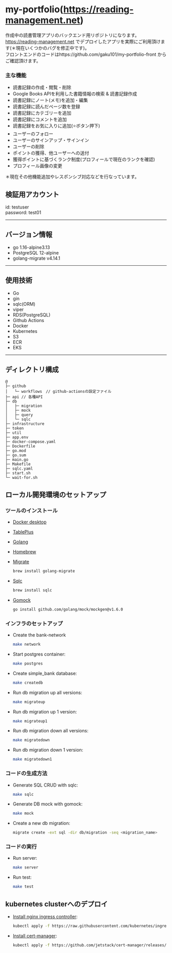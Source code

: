 # my-portfolio(https://reading-management.net)
作成中の読書管理アプリのバックエンド用リポジトリになります。  
https://reading-management.net でデプロイしたアプリを実際にご利用頂けます(＊現在いくつかのバグを修正中です)。  
フロントエンドのコードはhttps://github.com/gaku101/my-portfolio-front からご確認頂けます。  

### 主な機能
- 読書記録の作成・閲覧・削除
- Google Books APIを利用した書籍情報の検索 & 読書記録作成
- 読書記録にノート(メモ)を追加・編集
- 読書記録に読んだページ数を登録
- 読書記録にカテゴリーを追加
- 読書記録にコメントを追加
- 読書記録をお気に入りに追加(⭐️ボタン押下)
- ユーザーのフォロー
- ユーザーのサインアップ・サインイン
- ユーザーの削除
- ポイントの獲得、他ユーザーへの送付
- 獲得ポイントに基づくランク制度(プロフィールで現在のランクを確認)
- プロフィール画像の変更

＊現在その他機能追加やレスポンシブ対応などを行なっています。


## 検証用アカウント

id: testuser  
password: test01

---

## バージョン情報

- go 1.16-alpine3.13
- PostgreSQL 12-alpine
- golang-migrate v4.14.1

---

## 使用技術

- Go  
- gin
- sqlc(ORM)
- viper
- RDS(PostgreSQL)
- Github Actions
- Docker 
- Kubernetes
- S3
- ECR
- EKS
---


## ディレクトリ構成

```
@
├─ github
│   └─ workflows　// github-actionsの設定ファイル
├─ api // 各種API
├─ db
│   ├─ migration
│   ├─ mock
│   ├─ query
│   └─ sqlc
├─ infrastructure
├─ token
├─ util
├─ app.env
├─ docker-compose.yaml
├─ Dockerfile
├─ go.mod
├─ go.sum
├─ main.go
├─ Makefile
├─ sqlc.yaml
├─ start.sh
└─ wait-for.sh
```
## ローカル開発環境のセットアップ

### ツールのインストール

- [Docker desktop](https://www.docker.com/products/docker-desktop)
- [TablePlus](https://tableplus.com/)
- [Golang](https://golang.org/)
- [Homebrew](https://brew.sh/)
- [Migrate](https://github.com/golang-migrate/migrate/tree/master/cmd/migrate)

    ```bash
    brew install golang-migrate
    ```

- [Sqlc](https://github.com/kyleconroy/sqlc#installation)

    ```bash
    brew install sqlc
    ```

- [Gomock](https://github.com/golang/mock)

    ``` bash
    go install github.com/golang/mock/mockgen@v1.6.0
    ```

### インフラのセットアップ

- Create the bank-network

    ``` bash
    make network
    ```

- Start postgres container:

    ```bash
    make postgres
    ```

- Create simple_bank database:

    ```bash
    make createdb
    ```

- Run db migration up all versions:

    ```bash
    make migrateup
    ```

- Run db migration up 1 version:

    ```bash
    make migrateup1
    ```

- Run db migration down all versions:

    ```bash
    make migratedown
    ```

- Run db migration down 1 version:

    ```bash
    make migratedown1
    ```

### コードの生成方法

- Generate SQL CRUD with sqlc:

    ```bash
    make sqlc
    ```

- Generate DB mock with gomock:

    ```bash
    make mock
    ```

- Create a new db migration:

    ```bash
    migrate create -ext sql -dir db/migration -seq <migration_name>
    ```

### コードの実行

- Run server:

    ```bash
    make server
    ```

- Run test:

    ```bash
    make test
    ```

## kubernetes clusterへのデプロイ

- [Install nginx ingress controller](https://kubernetes.github.io/ingress-nginx/deploy/#aws):

    ```bash
    kubectl apply -f https://raw.githubusercontent.com/kubernetes/ingress-nginx/controller-v0.48.1/deploy/static/provider/aws/deploy.yaml
    ```

- [Install cert-manager](https://cert-manager.io/docs/installation/kubernetes/):

    ```bash
    kubectl apply -f https://github.com/jetstack/cert-manager/releases/download/v1.4.0/cert-manager.yaml
    ```
